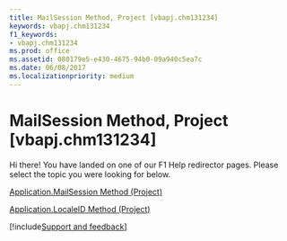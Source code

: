 ```yaml
---
title: MailSession Method, Project [vbapj.chm131234]
keywords: vbapj.chm131234
f1_keywords:
- vbapj.chm131234
ms.prod: office
ms.assetid: 080179e5-e430-4675-94b0-09a940c5ea7c
ms.date: 06/08/2017
ms.localizationpriority: medium
---
```



# MailSession Method, Project [vbapj.chm131234]

Hi there! You have landed on one of our F1 Help redirector pages. Please select the topic you were looking for below.

[Application.MailSession Method (Project)](https://msdn.microsoft.com/library/00f67414-eb0d-6b2a-d557-26812aaee04c%28Office.15%29.aspx)

[Application.LocaleID Method (Project)](https://msdn.microsoft.com/library/aa84a612-3f7a-b47b-7ddc-39d99b1860e7%28Office.15%29.aspx)

[!include[Support and feedback](~/includes/feedback-boilerplate.md)]